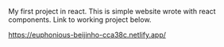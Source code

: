 My first project in react.
This is simple website wrote with react components.
Link to working project below.

https://euphonious-beijinho-cca38c.netlify.app/
